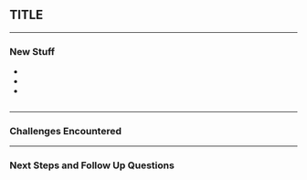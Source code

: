 ## TITLE

---
### New Stuff
-
-
- 

```js
```

---
### Challenges Encountered

---
### Next Steps and Follow Up Questions
